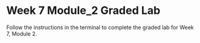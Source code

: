 # Week 7 Module_2 Graded Lab

Follow the instructions in the terminal to complete the graded lab for Week 7, Module 2.
